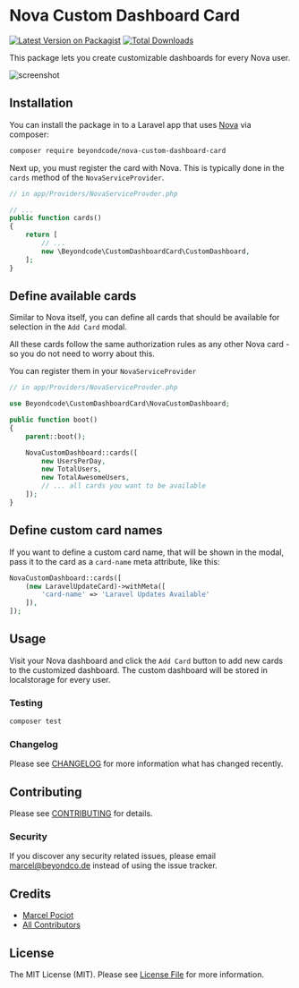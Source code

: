 # Nova Custom Dashboard Card

[![Latest Version on Packagist](https://img.shields.io/packagist/v/beyondcode/nova-custom-dashboard-card.svg?style=flat-square)](https://packagist.org/packages/beyondcode/nova-custom-dashboard-card)
[![Total Downloads](https://img.shields.io/packagist/dt/beyondcode/nova-custom-dashboard-card.svg?style=flat-square)](https://packagist.org/packages/beyondcode/nova-custom-dashboard-card)

This package lets you create customizable dashboards for every Nova user.

![screenshot](https://beyondco.de/github/nova-custom-dashboard-card/demo.gif)

## Installation

You can install the package in to a Laravel app that uses [Nova](https://nova.laravel.com) via composer:

```bash
composer require beyondcode/nova-custom-dashboard-card
```

Next up, you must register the card with Nova. This is typically done in the `cards` method of the `NovaServiceProvider`.

```php
// in app/Providers/NovaServiceProvder.php

// ...
public function cards()
{
    return [
        // ...
        new \Beyondcode\CustomDashboardCard\CustomDashboard,
    ];
}
```

## Define available cards

Similar to Nova itself, you can define all cards that should be available for selection in the `Add Card` modal.

All these cards follow the same authorization rules as any other Nova card - so you do not need to worry about this.

You can register them in your `NovaServiceProvider`

```php
// in app/Providers/NovaServiceProvder.php

use Beyondcode\CustomDashboardCard\NovaCustomDashboard;

public function boot()
{
    parent::boot();

    NovaCustomDashboard::cards([
        new UsersPerDay,
        new TotalUsers,
        new TotalAwesomeUsers,
        // ... all cards you want to be available 
    ]);
}

```

## Define custom card names

If you want to define a custom card name, that will be shown in the modal, pass it to the card as a `card-name` meta attribute, like this:

```php
NovaCustomDashboard::cards([
    (new LaravelUpdateCard)->withMeta([
        'card-name' => 'Laravel Updates Available'
    ]),
]);
```

## Usage

Visit your Nova dashboard and click the `Add Card` button to add new cards to the customized dashboard. The custom dashboard will be stored in localstorage for every user. 

### Testing

``` bash
composer test
```

### Changelog

Please see [CHANGELOG](CHANGELOG.md) for more information what has changed recently.

## Contributing

Please see [CONTRIBUTING](CONTRIBUTING.md) for details.

### Security

If you discover any security related issues, please email marcel@beyondco.de instead of using the issue tracker.

## Credits

- [Marcel Pociot](https://github.com/mpociot)
- [All Contributors](../../contributors)

## License

The MIT License (MIT). Please see [License File](LICENSE.md) for more information.
